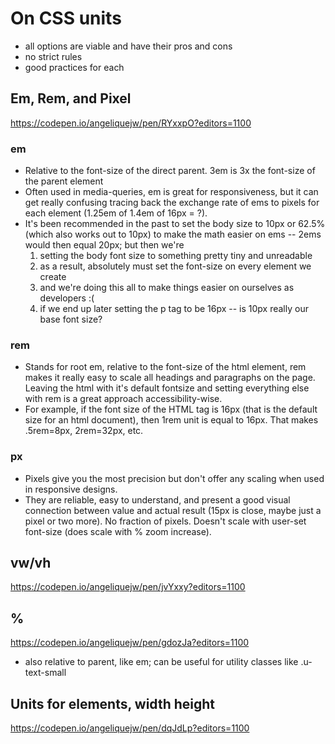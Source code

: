 # On CSS units

- all options are viable and have their pros and cons
- no strict rules
- good practices for each

## Em, Rem, and Pixel
  https://codepen.io/angeliquejw/pen/RYxxpO?editors=1100

### em

- Relative to the font-size of the direct parent. 3em is 3x the font-size of the parent element
- Often used in media-queries, em is great for responsiveness, but it can get really confusing tracing back the exchange rate of ems to pixels for each element (1.25em of 1.4em of 16px = ?).
- It's been recommended in the past to set the body size to 10px or 62.5% (which also works out to 10px) to make the math easier on ems -- 2ems would then equal 20px; but then we're
  1. setting the body font size to something pretty tiny and unreadable
  2. as a result, absolutely must set the font-size on every element we create
  3. and we're doing this all to make things easier on ourselves as developers :(
  4. if we end up later setting the p tag to be 16px -- is 10px really our base font size?

### rem

- Stands for root em, relative to the font-size of the html element, rem makes it really easy to scale all headings and paragraphs on the page. Leaving the html with it's default fontsize and setting everything else with rem is a great approach accessibility-wise.
- For example, if the font size of the HTML tag is 16px (that is the default size for an html document), then 1rem unit is equal to 16px. That makes .5rem=8px, 2rem=32px, etc.

### px
- Pixels give you the most precision but don't offer any scaling when used in responsive designs.
- They are reliable, easy to understand, and present a good visual connection between value and actual result (15px is close, maybe just a pixel or two more). No fraction of pixels. Doesn't scale with user-set font-size (does scale with % zoom increase).

## vw/vh
  https://codepen.io/angeliquejw/pen/jvYxxy?editors=1100

## %
  https://codepen.io/angeliquejw/pen/gdozJa?editors=1100

- also relative to parent, like em; can be useful for utility classes like .u-text-small

## Units for elements, width height
  https://codepen.io/angeliquejw/pen/dqJdLp?editors=1100
